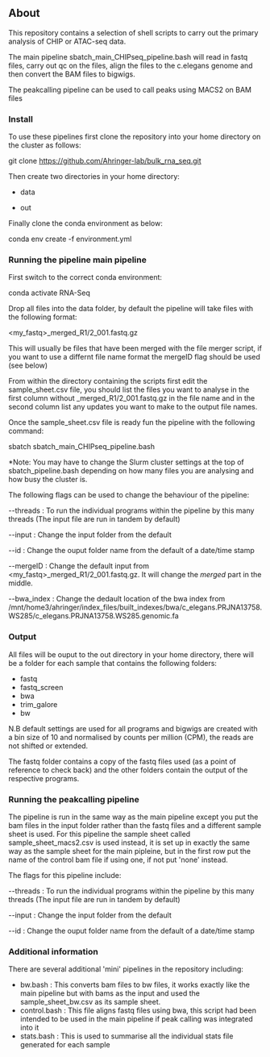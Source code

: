 ## About

This repository contains a selection of shell scripts to carry out the primary analysis of CHIP or ATAC-seq data.

The main pipeline sbatch_main_CHIPseq_pipeline.bash will read in fastq files, carry out qc on the files, align the files to the c.elegans genome and then convert the BAM files to bigwigs.

The peakcalling pipeline can be used to call peaks using MACS2 on BAM files

### Install

To use these pipelines first clone the repository into your home directory on the cluster as follows:

git clone https://github.com/Ahringer-lab/bulk_rna_seq.git

Then create two directories in your home directory:

* data

* out

Finally clone the conda environment as below:

conda env create -f environment.yml

### Running the pipeline main pipeline

First switch to the correct conda environment:

conda activate RNA-Seq

Drop all files into the data folder, by default the pipeline will take files with the following format:

<my_fastq>_merged_R1/2_001.fastq.gz

This will usually be files that have been merged with the file merger script, if you want to use a differnt file name format the mergeID flag should be used (see below)

From within the directory containing the scripts first edit the sample_sheet.csv file, you should list the files you want to analyse in the first column without _merged_R1/2_001.fastq.gz in the file name and 
in the second column list any updates you want to make to the output file names. 

Once the sample_sheet.csv file is ready fun the pipeline with the following command:

sbatch sbatch_main_CHIPseq_pipeline.bash

*Note: You may have to change the Slurm cluster settings at the top of sbatch_pipeline.bash depending on how many files you are analysing and how busy the cluster is.

The following flags can be used to change the behaviour of the pipeline:

--threads : To run the individual programs within the pipeline by this many threads (The input file are run in tandem by default)

--input : Change the input folder from the default

--id : Change the ouput folder name from the default of a date/time stamp

--mergeID : Change the default input from <my_fastq>_merged_R1/2_001.fastq.gz. It will change the _merged_ part in the middle.

--bwa_index : Change the dedault location of the bwa index from /mnt/home3/ahringer/index_files/built_indexes/bwa/c_elegans.PRJNA13758.WS285/c_elegans.PRJNA13758.WS285.genomic.fa

### Output

All files will be ouput to the out directory in your home directory, there will be a folder for each sample that contains the following folders:

* fastq  
* fastq_screen  
* bwa  
* trim_galore
* bw

N.B default settings are used for all programs and bigwigs are created with a bin size of 10 and normalised by counts per million (CPM), the reads are not shifted or extended.

The fastq folder contains a copy of the fastq files used (as a point of reference to check back) and the other folders contain the output of the respective programs.

### Running the peakcalling pipeline

The pipeline is run in the same way as the main pipeline except you put the bam files in the input folder rather than the fastq files and a different sample sheet is used. For this pipeline the sample sheet called sample_sheet_macs2.csv is used instead, it is set up in exactly the same way as the sample sheet for the main pipleine, but in the first row put the name of the control bam file if using one, if not put 'none' instead.

The flags for this pipeline include:

--threads : To run the individual programs within the pipeline by this many threads (The input file are run in tandem by default)

--input : Change the input folder from the default

--id : Change the ouput folder name from the default of a date/time stamp

### Additional information

There are several additional 'mini' pipelines in the repository including:

* bw.bash : This converts bam files to bw files, it works exactly like the main pipeline but with bams as the input and used the sample_sheet_bw.csv as its sample sheet.
* control.bash : This file aligns fastq files using bwa, this script had been intended to be used in the main pipeline if peak calling was integrated into it
* stats.bash : This is used to summarise all the individual stats file generated for each sample

